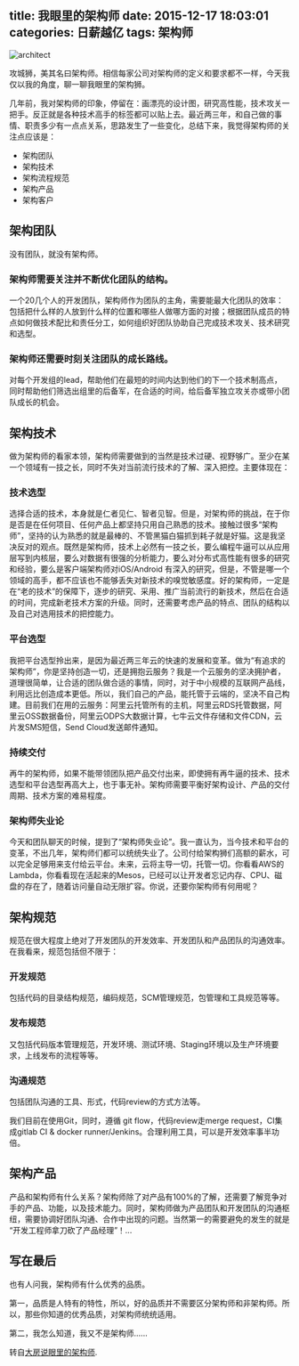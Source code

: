 title: 我眼里的架构师
date: 2015-12-17 18:03:01
categories: 日薪越亿
tags: 架构师
---

![architect](http://sphenginx.github.io/images/architect.png)

攻城狮，美其名曰架构师。相信每家公司对架构师的定义和要求都不一样，今天我仅以我的角度，聊一聊我眼里的架构狮。

几年前，我对架构师的印象，停留在：画漂亮的设计图，研究高性能，技术攻关一把手。反正就是各种技术高手的标签都可以贴上去。最近两三年，和自己做的事情、职责多少有一点点关系，思路发生了一些变化，总结下来，我觉得架构师的关注点应该是：  
+ 架构团队
+ 架构技术
+ 架构流程规范
+ 架构产品
+ 架构客户

## 架构团队

没有团队，就没有架构师。

### 架构师需要关注并不断优化团队的结构。

一个20几个人的开发团队，架构师作为团队的主角，需要能最大化团队的效率：包括把什么样的人放到什么样的位置和哪些人做哪方面的对接；根据团队成员的特点如何做技术配比和责任分工，如何组织好团队协助自己完成技术攻关、技术研究和选型。

### 架构师还需要时刻关注团队的成长路线。

对每个开发组的lead，帮助他们在最短的时间内达到他们的下一个技术制高点，同时帮助他们筛选出组里的后备军，在合适的时间，给后备军独立攻关亦或带小团队成长的机会。

## 架构技术

做为架构师的看家本领，架构师需要做到的当然是技术过硬、视野够广。至少在某一个领域有一技之长，同时不失对当前流行技术的了解、深入把控。主要体现在：

### 技术选型

选择合适的技术，本身就是仁者见仁、智者见智。但是，对架构师的挑战，在于你是否是在任何项目、任何产品上都坚持只用自己熟悉的技术。接触过很多“架构师”，坚持的认为熟悉的就是最棒的、不管黑猫白猫抓到耗子就是好猫。这是我坚决反对的观点。既然是架构师，技术上必然有一技之长，要么编程牛逼可以从应用层写到内核层，要么对数据有很强的分析能力，要么对分布式高性能有很多的研究和经验，要么是客户端架构师对iOS/Android 有深入的研究，但是，不管是哪一个领域的高手，都不应该也不能够丢失对新技术的嗅觉敏感度。好的架构师，一定是在“老的技术”的保障下，逐步的研究、采用、推广当前流行的新技术，然后在合适的时间，完成新老技术方案的升级。同时，还需要考虑产品的特点、团队的结构以及自己对选用技术的把控能力。

### 平台选型

我把平台选型拎出来，是因为最近两三年云的快速的发展和变革。做为“有追求的架构师”，你是坚持创造一切，还是拥抱云服务？我是一个云服务的坚决拥护者，道理很简单，让合适的团队做合适的事情，同时，对于中小规模的互联网产品线，利用远比创造成本更低。所以，我们自己的产品，能托管于云端的，坚决不自己构建。目前我们在用的云服务：阿里云托管所有的主机，阿里云RDS托管数据，阿里云OSS数据备份，阿里云ODPS大数据计算，七牛云文件存储和文件CDN，云片发SMS短信，Send Cloud发送邮件通知。

### 持续交付

再牛的架构师，如果不能带领团队把产品交付出来，即使拥有再牛逼的技术、技术选型和平台选型再高大上，也于事无补。架构师需要平衡好架构设计、产品的交付周期、技术方案的难易程度。

### 架构师失业论

今天和团队聊天的时候，提到了“架构师失业论”。我一直认为，当今技术和平台的变革，不出几年，架构师们都可以统统失业了。公司付给架构狮们高额的薪水，可以完全足够用来支付给云平台。未来，云将主导一切，托管一切。你看看AWS的Lambda，你看看现在活起来的Mesos，已经可以让开发者忘记内存、CPU、磁盘的存在了，随着访问量自动无限扩容。你说，还要你架构师有何用呢？

## 架构规范

规范在很大程度上绝对了开发团队的开发效率、开发团队和产品团队的沟通效率。在我看来，规范包括但不限于：

### 开发规范

包括代码的目录结构规范，编码规范，SCM管理规范，包管理和工具规范等等。

### 发布规范

又包括代码版本管理规范，开发环境、测试环境、Staging环境以及生产环境要求，上线发布的流程等等。

### 沟通规范

包括团队沟通的工具、形式，代码review的方式方法等。

我们目前在使用Git，同时，遵循 git flow，代码review走merge request，CI集成gitlab CI & docker runner/Jenkins。合理利用工具，可以是开发效率事半功倍。

## 架构产品

产品和架构师有什么关系？架构师除了对产品有100%的了解，还需要了解竞争对手的产品、功能，以及技术能力。同时，架构师做为产品团队和开发团队的沟通枢纽，需要协调好团队沟通、合作中出现的问题。当然第一的需要避免的发生的就是 “开发工程师拿刀砍了产品经理”！...

## 写在最后

也有人问我，架构师有什么优秀的品质。

第一，品质是人特有的特性，所以，好的品质并不需要区分架构师和非架构师。所以，那些你知道的优秀品质，对架构师统统适用。

第二，我怎么知道，我又不是架构师......

转自[大房说眼里的架构师](http://mp.weixin.qq.com/s?__biz=MzI4MjA4ODU0Ng==&mid=401373742&idx=1&sn=e27102eda726a2a56ee097013c2754ac).